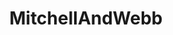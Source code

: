---
title: MitchellAndWebb
crosslinks:
- notapanelshow
- Ashens
- DeepFriedMemes
- Serendipity
- Nokia
- pics
- MagicEye
- panelshow
- ActLikeYouBelong
---